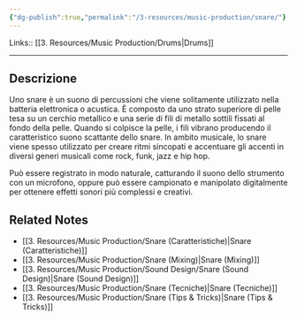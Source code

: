```yaml
---
{"dg-publish":true,"permalink":"/3-resources/music-production/snare/"}
---
```


Links:: [[3. Resources/Music Production/Drums\|Drums]]

---
## Descrizione

Uno snare è un suono di percussioni che viene solitamente utilizzato nella batteria elettronica o acustica. È composto da uno strato superiore di pelle tesa su un cerchio metallico e una serie di fili di metallo sottili fissati al fondo della pelle. Quando si colpisce la pelle, i fili vibrano producendo il caratteristico suono scattante dello snare. In ambito musicale, lo snare viene spesso utilizzato per creare ritmi sincopati e accentuare gli accenti in diversi generi musicali come rock, funk, jazz e hip hop.

Può essere registrato in modo naturale, catturando il suono dello strumento con un microfono, oppure può essere campionato e manipolato digitalmente per ottenere effetti sonori più complessi e creativi.


## Related Notes

- [[3. Resources/Music Production/Snare (Caratteristiche)\|Snare (Caratteristiche)]]
- [[3. Resources/Music Production/Snare (Mixing)\|Snare (Mixing)]]
- [[3. Resources/Music Production/Sound Design/Snare (Sound Design)\|Snare (Sound Design)]]
- [[3. Resources/Music Production/Snare (Tecniche)\|Snare (Tecniche)]]
- [[3. Resources/Music Production/Snare (Tips & Tricks)\|Snare (Tips & Tricks)]]

